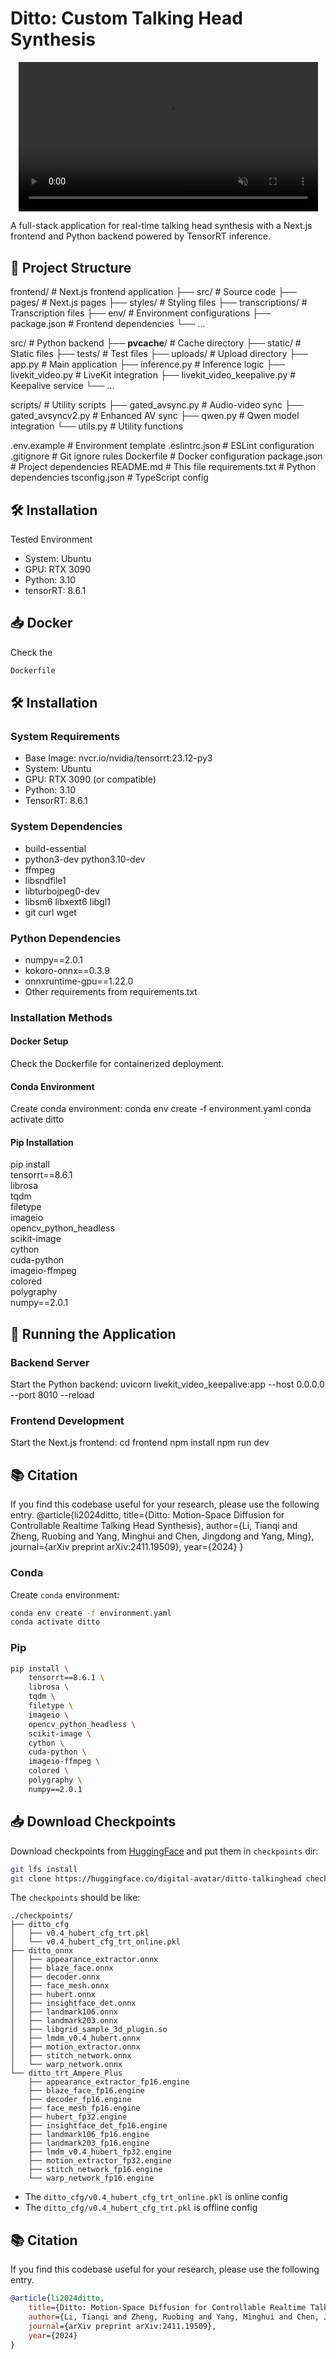 # Ditto: Custom Talking Head Synthesis

<div align="center">
    <video style="width: 95%; object-fit: cover;" controls loop src="https://github.com/user-attachments/assets/ef1a0b08-bff3-4997-a6dd-62a7f51cdb40" muted="false"></video>
</div>

A full-stack application for real-time talking head synthesis with a Next.js frontend and Python backend powered by TensorRT inference.

## 📁 Project Structure

frontend/                 # Next.js frontend application
├── src/                 # Source code
├── pages/               # Next.js pages
├── styles/              # Styling files
├── transcriptions/      # Transcription files
├── env/                 # Environment configurations
├── package.json         # Frontend dependencies
└── ...                  

src/                     # Python backend
├── __pvcache__/         # Cache directory
├── static/              # Static files
├── tests/               # Test files
├── uploads/             # Upload directory
├── app.py               # Main application
├── inference.py         # Inference logic
├── livekit_video.py     # LiveKit integration
├── livekit_video_keepalive.py  # Keepalive service
└── ...

scripts/                 # Utility scripts
├── gated_avsync.py      # Audio-video sync
├── gated_avsyncv2.py    # Enhanced AV sync
├── qwen.py              # Qwen model integration
└── utils.py             # Utility functions

.env.example            # Environment template
.eslintrc.json          # ESLint configuration
.gitignore              # Git ignore rules
Dockerfile              # Docker configuration
package.json            # Project dependencies
README.md               # This file
requirements.txt        # Python dependencies
tsconfig.json           # TypeScript config

## 🛠️ Installation

Tested Environment  
- System: Ubuntu
- GPU: RTX 3090  
- Python: 3.10  
- tensorRT: 8.6.1  

## 📥 Docker
Check the
```bash
Dockerfile
```

## 🛠️ Installation

### System Requirements
- Base Image: nvcr.io/nvidia/tensorrt:23.12-py3
- System: Ubuntu
- GPU: RTX 3090 (or compatible)
- Python: 3.10
- TensorRT: 8.6.1

### System Dependencies
- build-essential
- python3-dev python3.10-dev
- ffmpeg
- libsndfile1
- libturbojpeg0-dev
- libsm6 libxext6 libgl1
- git curl wget

### Python Dependencies
- numpy==2.0.1
- kokoro-onnx==0.3.9
- onnxruntime-gpu==1.22.0
- Other requirements from requirements.txt

### Installation Methods

#### Docker Setup
Check the Dockerfile for containerized deployment.

#### Conda Environment
Create conda environment:
conda env create -f environment.yaml
conda activate ditto

#### Pip Installation
pip install \
    tensorrt==8.6.1 \
    librosa \
    tqdm \
    filetype \
    imageio \
    opencv_python_headless \
    scikit-image \
    cython \
    cuda-python \
    imageio-ffmpeg \
    colored \
    polygraphy \
    numpy==2.0.1


## 🚀 Running the Application

### Backend Server
Start the Python backend:
uvicorn livekit_video_keepalive:app --host 0.0.0.0 --port 8010 --reload

### Frontend Development
Start the Next.js frontend:
cd frontend
npm install
npm run dev

## 📚 Citation
If you find this codebase useful for your research, please use the following entry.
@article{li2024ditto,
    title={Ditto: Motion-Space Diffusion for Controllable Realtime Talking Head Synthesis},
    author={Li, Tianqi and Zheng, Ruobing and Yang, Minghui and Chen, Jingdong and Yang, Ming},
    journal={arXiv preprint arXiv:2411.19509},
    year={2024}
}

### Conda
Create `conda` environment:
```bash
conda env create -f environment.yaml
conda activate ditto
```

### Pip
```bash
pip install \
    tensorrt==8.6.1 \
    librosa \
    tqdm \
    filetype \
    imageio \
    opencv_python_headless \
    scikit-image \
    cython \
    cuda-python \
    imageio-ffmpeg \
    colored \
    polygraphy \
    numpy==2.0.1
```

## 📥 Download Checkpoints
Download checkpoints from [HuggingFace](https://huggingface.co/digital-avatar/ditto-talkinghead) and put them in `checkpoints` dir:
```bash
git lfs install
git clone https://huggingface.co/digital-avatar/ditto-talkinghead checkpoints
```

The `checkpoints` should be like:
```text
./checkpoints/
├── ditto_cfg
│   ├── v0.4_hubert_cfg_trt.pkl
│   └── v0.4_hubert_cfg_trt_online.pkl
├── ditto_onnx
│   ├── appearance_extractor.onnx
│   ├── blaze_face.onnx
│   ├── decoder.onnx
│   ├── face_mesh.onnx
│   ├── hubert.onnx
│   ├── insightface_det.onnx
│   ├── landmark106.onnx
│   ├── landmark203.onnx
│   ├── libgrid_sample_3d_plugin.so
│   ├── lmdm_v0.4_hubert.onnx
│   ├── motion_extractor.onnx
│   ├── stitch_network.onnx
│   └── warp_network.onnx
└── ditto_trt_Ampere_Plus
    ├── appearance_extractor_fp16.engine
    ├── blaze_face_fp16.engine
    ├── decoder_fp16.engine
    ├── face_mesh_fp16.engine
    ├── hubert_fp32.engine
    ├── insightface_det_fp16.engine
    ├── landmark106_fp16.engine
    ├── landmark203_fp16.engine
    ├── lmdm_v0.4_hubert_fp32.engine
    ├── motion_extractor_fp32.engine
    ├── stitch_network_fp16.engine
    └── warp_network_fp16.engine
```

- The `ditto_cfg/v0.4_hubert_cfg_trt_online.pkl` is online config
- The `ditto_cfg/v0.4_hubert_cfg_trt.pkl` is offline config


## 📚 Citation
If you find this codebase useful for your research, please use the following entry.
```BibTeX
@article{li2024ditto,
    title={Ditto: Motion-Space Diffusion for Controllable Realtime Talking Head Synthesis},
    author={Li, Tianqi and Zheng, Ruobing and Yang, Minghui and Chen, Jingdong and Yang, Ming},
    journal={arXiv preprint arXiv:2411.19509},
    year={2024}
}
```
